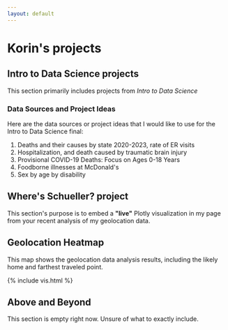 ```yaml
---
layout: default
---
```


# Korin's projects

## Intro to Data Science projects
This section primarily includes projects from _Intro to Data Science_

### Data Sources and Project Ideas
Here are the data sources or project ideas that I would like to use for the Intro to Data Science final:
1. Deaths and their causes by state 2020-2023, rate of ER visits
2. Hospitalization, and death caused by traumatic brain injury
3. Provisional COVID-19 Deaths: Focus on Ages 0-18 Years
4. Foodborne illnesses at McDonald's
5. Sex by age by disability

## Where's Schueller? project
This section's purpose is to embed a **"live"** Plotly visualization in my page from your recent analysis of my geolocation data.

## Geolocation Heatmap

This map shows the geolocation data analysis results, including the likely home and farthest traveled point.

{% include vis.html %}

## Above and Beyond
This section is empty right now. Unsure of what to exactly include.

